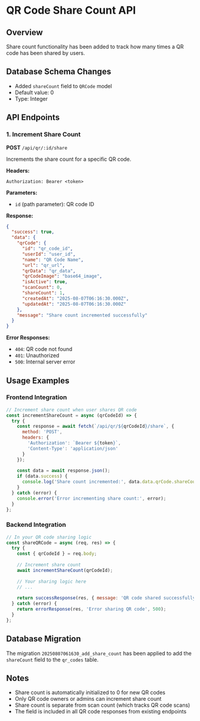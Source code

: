 # QR Code Share Count API

## Overview
Share count functionality has been added to track how many times a QR code has been shared by users.

## Database Schema Changes
- Added `shareCount` field to `QRCode` model
- Default value: 0
- Type: Integer

## API Endpoints

### 1. Increment Share Count
**POST** `/api/qr/:id/share`

Increments the share count for a specific QR code.

**Headers:**
```
Authorization: Bearer <token>
```

**Parameters:**
- `id` (path parameter): QR code ID

**Response:**
```json
{
  "success": true,
  "data": {
    "qrCode": {
      "id": "qr_code_id",
      "userId": "user_id",
      "name": "QR Code Name",
      "url": "qr_url",
      "qrData": "qr_data",
      "qrCodeImage": "base64_image",
      "isActive": true,
      "scanCount": 0,
      "shareCount": 1,
      "createdAt": "2025-08-07T06:16:30.000Z",
      "updatedAt": "2025-08-07T06:16:30.000Z"
    },
    "message": "Share count incremented successfully"
  }
}
```

**Error Responses:**
- `404`: QR code not found
- `401`: Unauthorized
- `500`: Internal server error

## Usage Examples

### Frontend Integration
```javascript
// Increment share count when user shares QR code
const incrementShareCount = async (qrCodeId) => {
  try {
    const response = await fetch(`/api/qr/${qrCodeId}/share`, {
      method: 'POST',
      headers: {
        'Authorization': `Bearer ${token}`,
        'Content-Type': 'application/json'
      }
    });
    
    const data = await response.json();
    if (data.success) {
      console.log('Share count incremented:', data.data.qrCode.shareCount);
    }
  } catch (error) {
    console.error('Error incrementing share count:', error);
  }
};
```

### Backend Integration
```javascript
// In your QR code sharing logic
const shareQRCode = async (req, res) => {
  try {
    const { qrCodeId } = req.body;
    
    // Increment share count
    await incrementShareCount(qrCodeId);
    
    // Your sharing logic here
    // ...
    
    return successResponse(res, { message: 'QR code shared successfully' });
  } catch (error) {
    return errorResponse(res, 'Error sharing QR code', 500);
  }
};
```

## Database Migration
The migration `20250807061630_add_share_count` has been applied to add the `shareCount` field to the `qr_codes` table.

## Notes
- Share count is automatically initialized to 0 for new QR codes
- Only QR code owners or admins can increment share count
- Share count is separate from scan count (which tracks QR code scans)
- The field is included in all QR code responses from existing endpoints 
